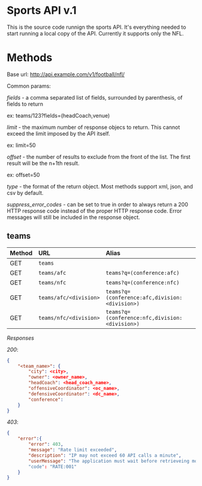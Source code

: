 Sports API v.1
==============

This is the source code runnign the sports API.  It's everything needed to start running a local copy of the API.  Currently it supports only the NFL.

Methods
=======

Base url: http://api.example.com/v1/football/nfl/

Common params:

*fields* - a comma separated list of fields, surrounded by parenthesis, of fields to return

ex: teams/123?fields=(headCoach,venue)

*limit* - the maximum number of response objecs to return.  This cannot exceed the limit imposed by the API itself.

ex: limit=50

*offset* - the number of results to exclude from the front of the list. The first result will be the n+1th result.

ex: offset=50

*type* - the format of the return object.  Most methods support xml, json, and csv by default.

*suppress_error_codes* - can be set to true in order to always return a 200 HTTP response code instead of the proper HTTP response code.  Error messages will still be included in the response object.


teams
-----

| Method | URL    | Alias |
|:------ |:----- |:----- |
| GET    | ```teams``` | |
| GET    | ```teams/afc``` | ```teams?q=(conference:afc)``` |
| GET    | ```teams/nfc``` | ```teams?q=(conference:nfc)``` |
| GET    | ```teams/afc/<division>``` | ```teams?q=(conference:afc,division:<division>)``` |
| GET    | ```teams/nfc/<division>``` | ```teams?q=(conference:nfc,division:<division>)``` |

*Responses*

*200*:

```json
{
	"<team_name>": {
		"city": <city>,
		"owner": <owner_name>,
		"headCoach": <head_coach_name>,
		"offensiveCoordinator": <oc_name>,
		"defensiveCoordinator": <dc_name>,
		"conference":
	}
}
```

*403*:

```json
{
	"error":{
		"error": 403,
		"message": "Rate limit exceeded",
		"description": "IP may not exceed 60 API calls a minute",
		"userMessage": "The application must wait before retrieveing more information from the severs."
		"code": "RATE:001"
	}
}
```


